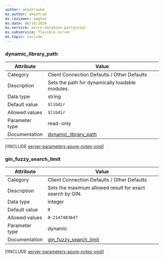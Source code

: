 ```yaml
---
author: akashraokm
ms.author: akashrao
ms.reviewer: maghan
ms.date: 06/18/2024
ms.service: azure-database-postgresql
ms.subservice: flexible-server
ms.topic: include
---
```

### dynamic_library_path

| Attribute      | Value                                                      |
|----------------|------------------------------------------------------------|
| Category       | Client Connection Defaults / Other Defaults |
| Description    | Sets the path for dynamically loadable modules.          |
| Data type      | string    |
| Default value  | `$libdir`     |
| Allowed values | `$libdir`      |
| Parameter type | read-only      |
| Documentation  | [dynamic_library_path](https://www.postgresql.org/docs/14/runtime-config-client.html#GUC-DYNAMIC-LIBRARY-PATH)     |


[!INCLUDE [server-parameters-azure-notes-void](./server-parameters-azure-notes-void.md)]



### gin_fuzzy_search_limit

| Attribute      | Value                                                      |
|----------------|------------------------------------------------------------|
| Category       | Client Connection Defaults / Other Defaults |
| Description    | Sets the maximum allowed result for exact search by GIN. |
| Data type      | integer   |
| Default value  | `0`           |
| Allowed values | `0-2147483647` |
| Parameter type | dynamic        |
| Documentation  | [gin_fuzzy_search_limit](https://www.postgresql.org/docs/14/runtime-config-client.html#GUC-GIN-FUZZY-SEARCH-LIMIT) |


[!INCLUDE [server-parameters-azure-notes-void](./server-parameters-azure-notes-void.md)]



